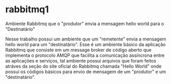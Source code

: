 # rabbitmq1
Ambiente Rabbitmq que o "produtor" envia a mensagem hello world para o "Destinatário"

Nesse trabalho possui um ambiente que um "remetente" envia a mensagem hello world para um
"destinatário". Esse é um ambiente básico da aplicação Rabbitmq que consiste em um message broker
de código aberto que implementa o protocolo AMQP que facilita a comunicação assíncrona entre
as aplicações e serviços, tal ambiente possui arquivos que foram feitos atráves da seção do site
oficial do Rabbitmq chamada "Hello World" onde possui os códigos básicos para envio de mensagem de um "produtor"
e um "destinatário".